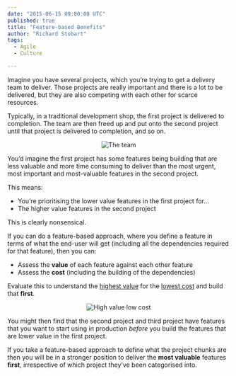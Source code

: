 ```yaml
---
date: "2015-06-15 09:00:00 UTC"
published: true
title: "Feature-based Benefits"
author: "Richard Stobart"
tags:
  - Agile
  - Culture

---
```


Imagine you have several projects, which you’re trying to get a delivery team to deliver. Those projects are really important and there is a lot to be delivered, but they are also competing with each other for scarce resources.<br/>

Typically, in a traditional development shop, the first project is delivered to completion. The team are then freed up and put onto the second project until that project is delivered to completion, and so on.<br/>

<p align="center"><img src="http://bit.ly/1QoKMMv" alt="The team"></p>

You’d imagine the first project has some features being building that are less valuable and more time consuming to deliver than the most urgent, most important and most-valuable features in the second project.<br/>

This means:<br/>

* You’re prioritising the lower value features in the first project for…
* The higher value features in the second project

This is clearly nonsensical.<br/>

If you can do a feature-based approach, where you define a feature in terms of what the end-user will get (including all the dependencies required for that feature), then you can:

* Assess the <b>value</b> of each feature against each other feature
* Assess the <b>cost</b> (including the building of the dependencies)

Evaluate this to understand the <u>highest value</u> for the <u>lowest cost</u> and build that <b>first</b>.<br/>

<p align="center"><img src="http://bit.ly/1RJsyaM" alt="High value low cost"></p>


You might then find that the second project and third project have features that you want to start using in production <i>before</i> you build the features that are lower value in the first project.<br/>

If you take a feature-based approach to define what the project chunks are then you will be in a stronger position to deliver the <b>most valuable</b> features <b>first</b>, irrespective of which project they’ve been categorised into.
